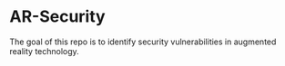 # AR-Security
The goal of this repo is to identify security vulnerabilities in augmented reality technology.

